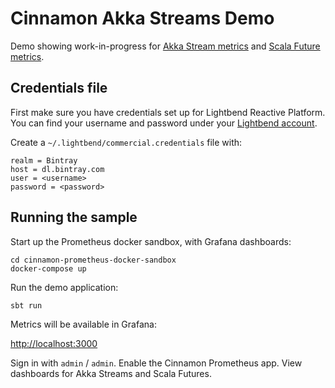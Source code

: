 # Cinnamon Akka Streams Demo

Demo showing work-in-progress for [Akka Stream metrics] and [Scala Future metrics].

[Akka Stream metrics]: https://downloads.lightbend.com/cinnamon/docs/2.9.0-20180219-885e3ae-streams/instrumentations/akka-streams/akka-streams.html
[Scala Future metrics]: https://downloads.lightbend.com/cinnamon/docs/2.9.0-20180219-885e3ae-streams/instrumentations/scala/scala-futures.html 


## Credentials file

First make sure you have credentials set up for Lightbend Reactive Platform. You can find your username and password under your [Lightbend account].

Create a `~/.lightbend/commercial.credentials` file with:

```
realm = Bintray
host = dl.bintray.com
user = <username>
password = <password>
```

[Lightbend account]: https://www.lightbend.com/product/lightbend-reactive-platform/credentials


## Running the sample

Start up the Prometheus docker sandbox, with Grafana dashboards:

```
cd cinnamon-prometheus-docker-sandbox
docker-compose up
```

Run the demo application:

```
sbt run
```

Metrics will be available in Grafana:

[http://localhost:3000](http://localhost:3000)

Sign in with `admin` / `admin`. Enable the Cinnamon Prometheus app. View dashboards for Akka Streams and Scala Futures.
